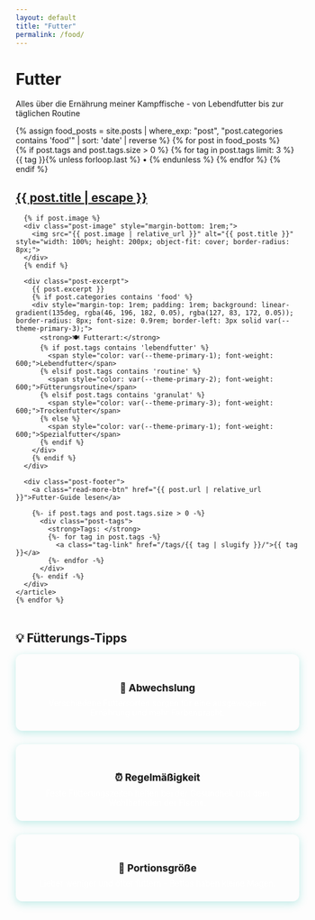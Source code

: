 ```yaml
---
layout: default
title: "Futter"
permalink: /food/
---
```


<div class="blog-container">
  <div class="blog-header-card content-card">
    <h1>Futter</h1>
    <p>Alles über die Ernährung meiner Kampffische - von Lebendfutter bis zur täglichen Routine</p>
  </div>

  <div class="blog-posts-list">
    {% assign food_posts = site.posts | where_exp: "post", "post.categories contains 'food'" | sort: 'date' | reverse %}
    {% for post in food_posts %}
    <article class="post-card content-card">
      <div class="post-header">
        <span class="post-meta">
          {% if post.tags and post.tags.size > 0 %}
            {% for tag in post.tags limit: 3 %}
              <span class="food-tag">{{ tag }}</span>{% unless forloop.last %} • {% endunless %}
            {% endfor %}
          {% endif %}
        </span>
        <h2>
          <a class="post-link" href="{{ post.url | relative_url }}">
            {{ post.title | escape }}
          </a>
        </h2>
      </div>

      {% if post.image %}
      <div class="post-image" style="margin-bottom: 1rem;">
        <img src="{{ post.image | relative_url }}" alt="{{ post.title }}" style="width: 100%; height: 200px; object-fit: cover; border-radius: 8px;">
      </div>
      {% endif %}

      <div class="post-excerpt">
        {{ post.excerpt }}
        {% if post.categories contains 'food' %}
        <div style="margin-top: 1rem; padding: 1rem; background: linear-gradient(135deg, rgba(46, 196, 182, 0.05), rgba(127, 83, 172, 0.05)); border-radius: 8px; font-size: 0.9rem; border-left: 3px solid var(--theme-primary-3);">
          <strong>🍽️ Futterart:</strong> 
          {% if post.tags contains 'lebendfutter' %}
            <span style="color: var(--theme-primary-1); font-weight: 600;">Lebendfutter</span>
          {% elsif post.tags contains 'routine' %}
            <span style="color: var(--theme-primary-2); font-weight: 600;">Fütterungsroutine</span>
          {% elsif post.tags contains 'granulat' %}
            <span style="color: var(--theme-primary-3); font-weight: 600;">Trockenfutter</span>
          {% else %}
            <span style="color: var(--theme-primary-1); font-weight: 600;">Spezialfutter</span>
          {% endif %}
        </div>
        {% endif %}
      </div>

      <div class="post-footer">
        <a class="read-more-btn" href="{{ post.url | relative_url }}">Futter-Guide lesen</a>

        {%- if post.tags and post.tags.size > 0 -%}
          <div class="post-tags">
            <strong>Tags: </strong>
            {%- for tag in post.tags -%}
              <a class="tag-link" href="/tags/{{ tag | slugify }}/">{{ tag }}</a>
            {%- endfor -%}
          </div>
        {%- endif -%}
      </div>
    </article>
    {% endfor %}
  </div>

  <!-- Zusätzliche Info-Karte für Futter-Tipps -->
  <div class="content-card" style="margin-top: 3rem;">
    <h2 style="color: var(--theme-primary-2); margin-bottom: 1rem;">💡 Fütterungs-Tipps</h2>
    <div style="display: grid; grid-template-columns: repeat(auto-fit, minmax(250px, 1fr)); gap: 1.5rem;">
      <div style="text-align: center; padding: 1.5rem; background: linear-gradient(135deg, var(--theme-primary-1), var(--theme-primary-2), var(--theme-primary-3)); color: var(--theme-white); border-radius: 12px; box-shadow: 0 4px 15px rgba(46, 196, 182, 0.3); transition: transform 0.2s ease;" onmouseover="this.style.transform='translateY(-2px)'; this.style.boxShadow='0 6px 20px rgba(46, 196, 182, 0.4)'" onmouseout="this.style.transform='translateY(0)'; this.style.boxShadow='0 4px 15px rgba(46, 196, 182, 0.3)'">
        <h4 style="color: var(--theme-white); margin-bottom: 0.5rem; font-size: 1.1rem; text-shadow: 0 1px 2px rgba(0, 0, 0, 0.2);">🔄 Abwechslung</h4>
        <p style="margin: 0; font-size: 0.9rem; color: rgba(255, 255, 255, 0.9);">Verschiedene Futtersorten sorgen für eine ausgewogene Ernährung und mehr Farbenpracht.</p>
      </div>
      <div style="text-align: center; padding: 1.5rem; background: linear-gradient(135deg, var(--theme-primary-1), var(--theme-primary-2), var(--theme-primary-3)); color: var(--theme-white); border-radius: 12px; box-shadow: 0 4px 15px rgba(46, 196, 182, 0.3); transition: transform 0.2s ease;" onmouseover="this.style.transform='translateY(-2px)'; this.style.boxShadow='0 6px 20px rgba(46, 196, 182, 0.4)'" onmouseout="this.style.transform='translateY(0)'; this.style.boxShadow='0 4px 15px rgba(46, 196, 182, 0.3)'">
        <h4 style="color: var(--theme-white); margin-bottom: 0.5rem; font-size: 1.1rem; text-shadow: 0 1px 2px rgba(0, 0, 0, 0.2);">⏰ Regelmäßigkeit</h4>
        <p style="margin: 0; font-size: 0.9rem; color: rgba(255, 255, 255, 0.9);">Feste Fütterungszeiten helfen bei der Gesundheit und dem Wohlbefinden der Fische.</p>
      </div>
      <div style="text-align: center; padding: 1.5rem; background: linear-gradient(135deg, var(--theme-primary-1), var(--theme-primary-2), var(--theme-primary-3)); color: var(--theme-white); border-radius: 12px; box-shadow: 0 4px 15px rgba(46, 196, 182, 0.3); transition: transform 0.2s ease;" onmouseover="this.style.transform='translateY(-2px)'; this.style.boxShadow='0 6px 20px rgba(46, 196, 182, 0.4)'" onmouseout="this.style.transform='translateY(0)'; this.style.boxShadow='0 4px 15px rgba(46, 196, 182, 0.3)'">
        <h4 style="color: var(--theme-white); margin-bottom: 0.5rem; font-size: 1.1rem; text-shadow: 0 1px 2px rgba(0, 0, 0, 0.2);">🎯 Portionsgröße</h4>
        <p style="margin: 0; font-size: 0.9rem; color: rgba(255, 255, 255, 0.9);">Lieber weniger und öfter füttern - Bettas haben kleine Mägen.</p>
      </div>
    </div>
  </div>
</div>
